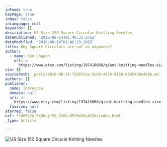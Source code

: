 ```yaml
---
inFeed: true
hasPage: true
inNav: false
inLanguage: null
keywords: []
description: US Size 150 Square Circular Knitting Needles
datePublished: '2016-08-14T01:46:33.276Z'
dateModified: '2016-08-14T01:46:23.286Z'
title: Why Square Circulars are not an oxymoron?
author:
  - name: Ken Chapin
    url: >-
      https://www.etsy.com/listing/197416068/giant-knitting-needles-size-175-square?ref=shop_home_active_3
via: {}
sourcePath: _posts/2016-08-14-f3d87e2e-5c88-4159-9168-8595430e492b.md
authors: []
publisher:
  name: Intreccio
  domain: null
  url: >-
    https://www.etsy.com/listing/197416068/giant-knitting-needles-size-175-square?ref=shop_home_active_3
  favicon: null
starred: false
url: f3d87e2e-5c88-4159-9168-8595430e492b/index.html
_type: Article

---
```

![US Size 150 Square Circular Knitting Needles](https://the-grid-user-content.s3-us-west-2.amazonaws.com/9cdbce91-24fd-4755-9d9b-4368a959baa8.jpg)
